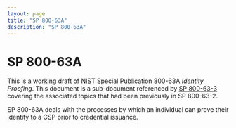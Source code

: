 ```yaml
---
layout: page
title: "SP 800-63A"
description: "SP 800-63A"
---
```


# SP 800-63A

This is a working draft of NIST Special Publication 800-63A *Identity Proofing*. This document is a sub-document referenced by [SP 800-63-3](../sp800-63-3/README.html) covering the associated topics that had been previously in SP 800-63-2.

SP 800-63A deals with the processes by which an individual can prove their identity to a CSP prior to credential issuance.
